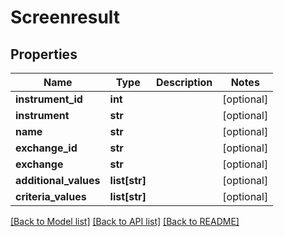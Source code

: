 # Screenresult

## Properties
Name | Type | Description | Notes
------------ | ------------- | ------------- | -------------
**instrument_id** | **int** |  | [optional] 
**instrument** | **str** |  | [optional] 
**name** | **str** |  | [optional] 
**exchange_id** | **str** |  | [optional] 
**exchange** | **str** |  | [optional] 
**additional_values** | **list[str]** |  | [optional] 
**criteria_values** | **list[str]** |  | [optional] 

[[Back to Model list]](../README.md#documentation-for-models) [[Back to API list]](../README.md#documentation-for-api-endpoints) [[Back to README]](../README.md)


